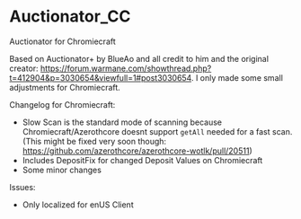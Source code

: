 # Auctionator_CC
Auctionator for Chromiecraft

Based on Auctionator+ by BlueAo and all credit to him and the original creator: https://forum.warmane.com/showthread.php?t=412904&p=3030654&viewfull=1#post3030654. I only made some small adjustments for Chromiecraft. 

Changelog for Chromiecraft: 

- Slow Scan is the standard mode of scanning because Chromiecraft/Azerothcore doesnt support `getAll`  needed for a fast scan. (This might be fixed very soon though: https://github.com/azerothcore/azerothcore-wotlk/pull/20511)
- Includes DepositFix for changed Deposit Values on Chromiecraft
- Some minor changes

Issues: 
- Only localized for enUS Client
